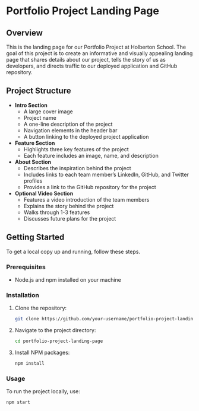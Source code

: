 # Portfolio Project Landing Page

## Overview
This is the landing page for our Portfolio Project at Holberton School. The goal of this project is to create an informative and visually appealing landing page that shares details about our project, tells the story of us as developers, and directs traffic to our deployed application and GitHub repository.

## Project Structure
- **Intro Section**
  - A large cover image
  - Project name
  - A one-line description of the project
  - Navigation elements in the header bar
  - A button linking to the deployed project application
- **Feature Section**
  - Highlights three key features of the project
  - Each feature includes an image, name, and description
- **About Section**
  - Describes the inspiration behind the project
  - Includes links to each team member’s LinkedIn, GitHub, and Twitter profiles
  - Provides a link to the GitHub repository for the project
- **Optional Video Section**
  - Features a video introduction of the team members
  - Explains the story behind the project
  - Walks through 1-3 features
  - Discusses future plans for the project

## Getting Started
To get a local copy up and running, follow these steps.

### Prerequisites
- Node.js and npm installed on your machine

### Installation
1. Clone the repository:
    ```sh
    git clone https://github.com/your-username/portfolio-project-landing-page.git
    ```
2. Navigate to the project directory:
    ```sh
    cd portfolio-project-landing-page
    ```
3. Install NPM packages:
    ```sh
    npm install
    ```

### Usage
To run the project locally, use:
```sh
npm start


